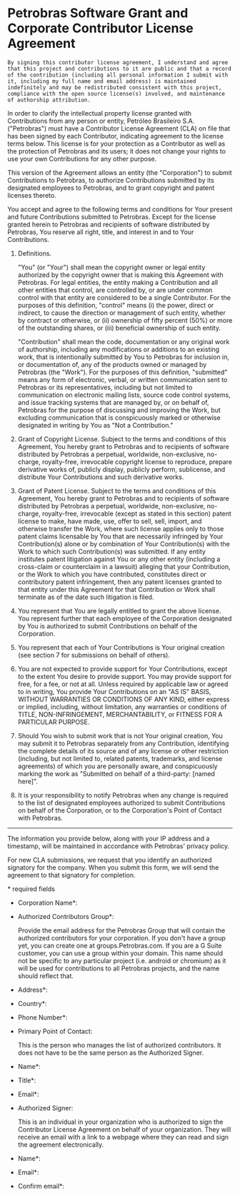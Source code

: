 # Petrobras Software Grant and Corporate Contributor License Agreement

```
By signing this contributor license agreement, I understand and agree that this project and contributions to it are public and that a record of the contribution (including all personal information I submit with it, including my full name and email address) is maintained indefinitely and may be redistributed consistent with this project, compliance with the open source license(s) involved, and maintenance of authorship attribution.
```

In order to clarify the intellectual property license granted with Contributions from any person or entity, Petróleo Brasileiro S.A. ("Petrobras") must have a Contributor License Agreement (CLA) on file that has been signed by each Contributor, indicating agreement to the license terms below. This license is for your protection as a Contributor as well as the protection of Petrobras and its users; it does not change your rights to use your own Contributions for any other purpose.

This version of the Agreement allows an entity (the "Corporation") to submit Contributions to Petrobras, to authorize Contributions submitted by its designated employees to Petrobras, and to grant copyright and patent licenses thereto.

You accept and agree to the following terms and conditions for Your present and future Contributions submitted to Petrobras. Except for the license granted herein to Petrobras and recipients of software distributed by Petrobras, You reserve all right, title, and interest in and to Your Contributions.

1. Definitions.

    "You" (or "Your") shall mean the copyright owner or legal entity authorized by the copyright owner that is making this Agreement with Petrobras. For legal entities, the entity making a Contribution and all other entities that control, are controlled by, or are under common control with that entity are considered to be a single Contributor. For the purposes of this definition, "control" means (i) the power, direct or indirect, to cause the direction or management of such entity, whether by contract or otherwise, or (ii) ownership of fifty percent (50%) or more of the outstanding shares, or (iii) beneficial ownership of such entity.

    "Contribution" shall mean the code, documentation or any original work of authorship, including any modifications or additions to an existing work, that is intentionally submitted by You to Petrobras for inclusion in, or documentation of, any of the products owned or managed by Petrobras (the "Work"). For the purposes of this definition, "submitted" means any form of electronic, verbal, or written communication sent to Petrobras or its representatives, including but not limited to communication on electronic mailing lists, source code control systems, and issue tracking systems that are managed by, or on behalf of, Petrobras for the purpose of discussing and improving the Work, but excluding communication that is conspicuously marked or otherwise designated in writing by You as "Not a Contribution."

1. Grant of Copyright License. Subject to the terms and conditions of this Agreement, You hereby grant to Petrobras and to recipients of software distributed by Petrobras a perpetual, worldwide, non-exclusive, no-charge, royalty-free, irrevocable copyright license to reproduce, prepare derivative works of, publicly display, publicly perform, sublicense, and distribute Your Contributions and such derivative works.

1. Grant of Patent License. Subject to the terms and conditions of this Agreement, You hereby grant to Petrobras and to recipients of software distributed by Petrobras a perpetual, worldwide, non-exclusive, no-charge, royalty-free, irrevocable (except as stated in this section) patent license to make, have made, use, offer to sell, sell, import, and otherwise transfer the Work, where such license applies only to those patent claims licensable by You that are necessarily infringed by Your Contribution(s) alone or by combination of Your Contribution(s) with the Work to which such Contribution(s) was submitted. If any entity institutes patent litigation against You or any other entity (including a cross-claim or counterclaim in a lawsuit) alleging that your Contribution, or the Work to which you have contributed, constitutes direct or contributory patent infringement, then any patent licenses granted to that entity under this Agreement for that Contribution or Work shall terminate as of the date such litigation is filed.

1. You represent that You are legally entitled to grant the above license. You represent further that each employee of the Corporation designated by You is authorized to submit Contributions on behalf of the Corporation.

1. You represent that each of Your Contributions is Your original creation (see section 7 for submissions on behalf of others).

1. You are not expected to provide support for Your Contributions, except to the extent You desire to provide support. You may provide support for free, for a fee, or not at all. Unless required by applicable law or agreed to in writing, You provide Your Contributions on an "AS IS" BASIS, WITHOUT WARRANTIES OR CONDITIONS OF ANY KIND, either express or implied, including, without limitation, any warranties or conditions of TITLE, NON-INFRINGEMENT, MERCHANTABILITY, or FITNESS FOR A PARTICULAR PURPOSE.

1. Should You wish to submit work that is not Your original creation, You may submit it to Petrobras separately from any Contribution, identifying the complete details of its source and of any license or other restriction (including, but not limited to, related patents, trademarks, and license agreements) of which you are personally aware, and conspicuously marking the work as "Submitted on behalf of a third-party: [named here]".

1. It is your responsibility to notify Petrobras when any change is required to the list of designated employees authorized to submit Contributions on behalf of the Corporation, or to the Corporation's Point of Contact with Petrobras.

---

The information you provide below, along with your IP address and a timestamp, will be maintained in accordance with Petrobras' privacy policy.

For new CLA submissions, we request that you identify an authorized signatory for the company. When you submit this form, we will send the agreement to that signatory for completion.

\* required fields

* Corporation Name\*:

* Authorized Contributors Group\*:

  Provide the email address for the Petrobras Group that will contain the authorized contributors for your corporation. If you don't have a group yet, you can create one at groups.Petrobras.com. If you are a G Suite customer, you can use a group within your domain. This name should not be specific to any particular project (i.e. android or chromium) as it will be used for contributions to all Petrobras projects, and the name should reflect that.

* Address\*:
* Country\*:
* Phone Number\*:
* Primary Point of Contact:
  
  This is the person who manages the list of authorized contributors. It does not have to be the same person as the Authorized Signer.

* Name\*:
* Title\*:
* Email\*:
* Authorized Signer:

  This is an individual in your organization who is authorized to sign the Contributor License Agreement on behalf of your organization. They will receive an email with a link to a webpage where they can read and sign the agreement electronically.

* Name\*:
* Email\*:
* Confirm email\*: